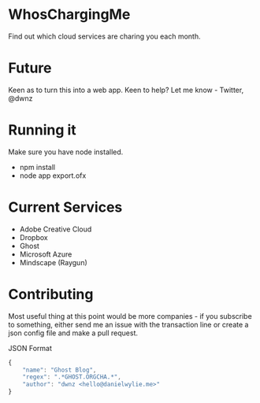 WhosChargingMe
==============

Find out which cloud services are charing you each month.

Future
======

Keen as to turn this into a web app. Keen to help? Let me know - Twitter, @dwnz 

Running it
==========

Make sure you have node installed.

* npm install
* node app export.ofx

Current Services
================

* Adobe Creative Cloud
* Dropbox
* Ghost
* Microsoft Azure
* Mindscape (Raygun)

Contributing
============

Most useful thing at this point would be more companies - if you subscribe to something, either send me an issue with the transaction line
or create a json config file and make a pull request.

JSON Format

```js
{
    "name": "Ghost Blog",
    "regex": ".*GHOST.ORGCHA.*",
    "author": "dwnz <hello@danielwylie.me>"
}
```